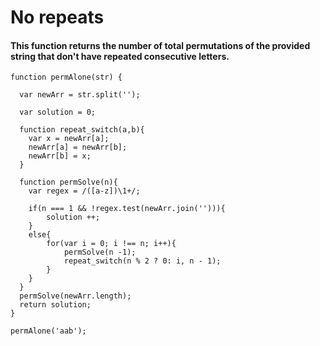# No repeats
#### This function returns the number of total permutations of the provided string that don't have repeated consecutive letters.
```
function permAlone(str) {
  
  var newArr = str.split('');

  var solution = 0;

  function repeat_switch(a,b){
    var x = newArr[a];
    newArr[a] = newArr[b];
    newArr[b] = x;
  }

  function permSolve(n){
    var regex = /([a-z])\1+/;

    if(n === 1 && !regex.test(newArr.join(''))){
        solution ++;
    }
    else{
        for(var i = 0; i !== n; i++){
            permSolve(n -1);
            repeat_switch(n % 2 ? 0: i, n - 1);
        }
    }
  }
  permSolve(newArr.length);
  return solution;
}

permAlone('aab');
```